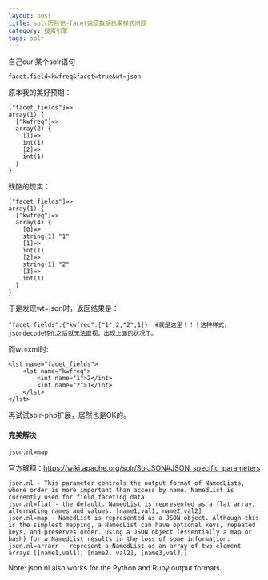 ```yaml
---
layout: post
title: solr历险记-facet返回数据结果样式问题 
category: 搜索引擎
tags: solr
---
```


自己curl某个solr语句

    facet.field=kwfreq&facet=true&wt=json

原本我的美好预期：

    ["facet_fields"]=>
    array(1) {
      ["kwfreq"]=>
      array(2) {
        [1]=>
        int(1)
        [2]=>
        int(1)
      }
    }

残酷的现实：

    ["facet_fields"]=>
    array(1) {
      ["kwfreq"]=>
      array(4) {
        [0]=>
        string(1) "1"
        [1]=>
        int(1)
        [2]=>
        string(1) "2"
        [3]=>
        int(1)
      }
    }

于是发现wt=json时，返回结果是：

    "facet_fields":{"kwfreq":["1",2,"2",1]}  #就是这里！！！这种样式，jsondecode转化之后就无法直视，出现上面的状况了。

而wt=xml时:    

    <lst name="facet_fields">
        <lst name="kwfreq">
            <int name="1">2</int>
            <int name="2">1</int>
        </lst>
    </lst>

再试试solr-php扩展，居然也是OK的。

#### 完美解决
    
    json.nl=map

官方解释：<https://wiki.apache.org/solr/SolJSON#JSON_specific_parameters>

    json.nl - This parameter controls the output format of NamedLists, where order is more important than access by name. NamedList is currently used for field faceting data.
    json.nl=flat - the default. NamedList is represented as a flat array, alternating names and values: [name1,val1, name2,val2]
    json.nl=map - NamedList is represented as a JSON object. Although this is the simplest mapping, a NamedList can have optional keys, repeated keys, and preserves order. Using a JSON object (essentially a map or hash) for a NamedList results in the loss of some information.
    json.nl=arrarr - represent a NamedList as an array of two element arrays [[name1,val1], [name2, val2], [name3,val3]]
Note: json.nl also works for the Python and Ruby output formats.



